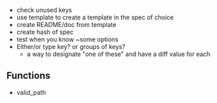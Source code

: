 - check unused keys
- use template to create a template in the spec of choice
- create README/doc from template
- create hash of spec
- test when you know ~some options
- Either/or type key? or groups of keys?
    - a way to designate "one of these" and have a diff value for each

Functions
-------
- valid_path